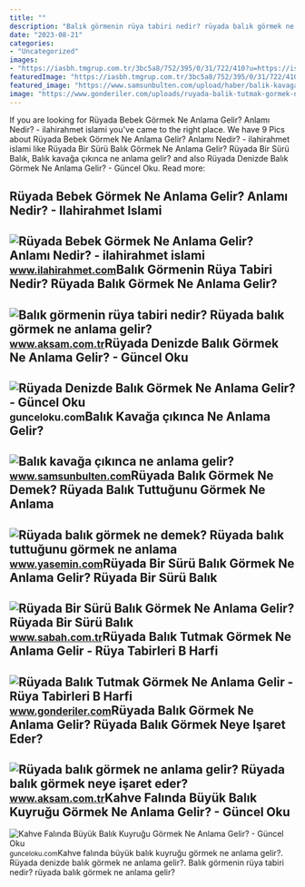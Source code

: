 ```yaml
---
title: ""
description: "Balık görmenin rüya tabiri nedir? rüyada balık görmek ne anlama gelir?"
date: "2023-08-21"
categories:
- "Uncategorized"
images:
- "https://iasbh.tmgrup.com.tr/3bc5a8/752/395/0/31/722/410?u=https://isbh.tmgrup.com.tr/sbh/2022/06/24/ruyada-bir-suru-balik-gormek-ne-anlama-gelir-ruyada-bir-suru-balik-gormenin-anlami-1656067583250.jpg"
featuredImage: "https://iasbh.tmgrup.com.tr/3bc5a8/752/395/0/31/722/410?u=https://isbh.tmgrup.com.tr/sbh/2022/06/24/ruyada-bir-suru-balik-gormek-ne-anlama-gelir-ruyada-bir-suru-balik-gormenin-anlami-1656067583250.jpg"
featured_image: "https://www.samsunbulten.com/upload/haber/balik-kavaga-cikinca-ne-anlama-gelir-1650354750.jpg"
image: "https://www.gonderiler.com/uploads/ruyada-balik-tutmak-gormek-ne-anlama-gelir.jpg"
---
```


If you are looking for Rüyada Bebek Görmek Ne Anlama Gelir? Anlamı Nedir? - ilahirahmet islami you've came to the right place. We have 9 Pics about Rüyada Bebek Görmek Ne Anlama Gelir? Anlamı Nedir? - ilahirahmet islami like Rüyada Bir Sürü Balık Görmek Ne Anlama Gelir? Rüyada Bir Sürü Balık, Balık kavağa çıkınca ne anlama gelir? and also Rüyada Denizde Balık Görmek Ne Anlama Gelir? - Güncel Oku. Read more:

Rüyada Bebek Görmek Ne Anlama Gelir? Anlamı Nedir? - Ilahirahmet Islami
-----------------------------------------------------------------------

 ![Rüyada Bebek Görmek Ne Anlama Gelir? Anlamı Nedir? - ilahirahmet islami](https://www.ilahirahmet.com/wp-content/uploads/2015/11/Rüyada-Bebek-Görmek-Ne-Anlama-Gelir.jpg) <small>www.ilahirahmet.com</small>Balık Görmenin Rüya Tabiri Nedir? Rüyada Balık Görmek Ne Anlama Gelir?
----------------------------------------------------------------------

 ![Balık görmenin rüya tabiri nedir? Rüyada balık görmek ne anlama gelir?](https://img3.aksam.com.tr/imgsdisk/2020/11/13/t25_ruyada-balik-gormek-ne-an-119.jpg) <small>www.aksam.com.tr</small>Rüyada Denizde Balık Görmek Ne Anlama Gelir? - Güncel Oku
---------------------------------------------------------

 ![Rüyada Denizde Balık Görmek Ne Anlama Gelir? - Güncel Oku](https://gunceloku.com/uploads/ruyada-denizde-balik-gormek-ne-anlama-gelir-6375256523489.jpg) <small>gunceloku.com</small>Balık Kavağa çıkınca Ne Anlama Gelir?
-------------------------------------

 ![Balık kavağa çıkınca ne anlama gelir?](https://www.samsunbulten.com/upload/haber/balik-kavaga-cikinca-ne-anlama-gelir-1650354750.jpg) <small>www.samsunbulten.com</small>Rüyada Balık Görmek Ne Demek? Rüyada Balık Tuttuğunu Görmek Ne Anlama
---------------------------------------------------------------------

 ![Rüyada balık görmek ne demek? Rüyada balık tuttuğunu görmek ne anlama](https://i20.haber7.net/resize/1300x731/haber/haber7/photos/2020/38/ruyada_balik_gormek_ne_demek_ruyada_balik_tuttugunu_gormek_1600347729_853.jpg) <small>www.yasemin.com</small>Rüyada Bir Sürü Balık Görmek Ne Anlama Gelir? Rüyada Bir Sürü Balık
-------------------------------------------------------------------

 ![Rüyada Bir Sürü Balık Görmek Ne Anlama Gelir? Rüyada Bir Sürü Balık](https://iasbh.tmgrup.com.tr/3bc5a8/752/395/0/31/722/410?u=https://isbh.tmgrup.com.tr/sbh/2022/06/24/ruyada-bir-suru-balik-gormek-ne-anlama-gelir-ruyada-bir-suru-balik-gormenin-anlami-1656067583250.jpg) <small>www.sabah.com.tr</small>Rüyada Balık Tutmak Görmek Ne Anlama Gelir - Rüya Tabirleri B Harfi
-------------------------------------------------------------------

 ![Rüyada Balık Tutmak Görmek Ne Anlama Gelir - Rüya Tabirleri B Harfi](https://www.gonderiler.com/uploads/ruyada-balik-tutmak-gormek-ne-anlama-gelir.jpg) <small>www.gonderiler.com</small>Rüyada Balık Görmek Ne Anlama Gelir? Rüyada Balık Görmek Neye Işaret Eder?
--------------------------------------------------------------------------

 ![Rüyada balık görmek ne anlama gelir? Rüyada balık görmek neye işaret eder?](https://img3.aksam.com.tr/imgsdisk/2020/10/21/t25_ruyada-balik-gormek-ne-an-912.jpg) <small>www.aksam.com.tr</small>Kahve Falında Büyük Balık Kuyruğu Görmek Ne Anlama Gelir? - Güncel Oku
----------------------------------------------------------------------

 ![Kahve Falında Büyük Balık Kuyruğu Görmek Ne Anlama Gelir? - Güncel Oku](https://gunceloku.com/uploads/kahve-falinda-buyuk-balik-kuyrugu-gormek-ne-anlama-gelir-63fcbb7d2d08d.jpg) <small>gunceloku.com</small>Kahve falında büyük balık kuyruğu görmek ne anlama gelir?. Rüyada denizde balık görmek ne anlama gelir?. Balık görmenin rüya tabiri nedir? rüyada balık görmek ne anlama gelir?
